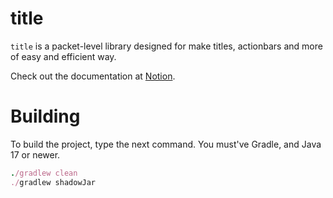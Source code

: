 # title
`title` is a packet-level library designed for make titles, actionbars and more of easy and efficient way.

Check out the documentation at [Notion](https://www.notion.so/qeklydev/Title-e880e5827fc04eda8a0cd3901905ef6b).

# Building
To build the project, type the next command. You must've Gradle, and Java 17 or newer.
```ruby
./gradlew clean
./gradlew shadowJar
```
